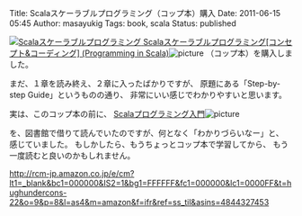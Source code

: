 Title: Scalaスケーラブルプログラミング（コップ本）購入
Date: 2011-06-15 05:45
Author: masayukig
Tags: book, scala
Status: published

[![Scalaスケーラブルプログラミング](http://farm3.static.flickr.com/2592/5833994866_b0a8f0e29f.jpg)
](http://www.flickr.com/photos/masayun/5833994866/ "Scalaスケーラブルプログラミング by masayukig, on Flickr")
[Scalaスケーラブルプログラミング\[コンセプト&コーディング\] (Programming
in
Scala)](http://www.amazon.co.jp/gp/product/4844327453/ref=as_li_ss_tl?ie=UTF8&tag=hughundercons-22&linkCode=as2&camp=247&creative=7399&creativeASIN=4844327453)![picture](http://www.assoc-amazon.jp/e/ir?t=&l=as2&o=9&a=4844327453)
（コップ本）を購入しました。

まだ、１章を読み終え、２章に入ったばかりですが、
原題にある「Step-by-step Guide」というものの通り、
非常にいい感じでわかりやすいと思います。

実は、このコップ本の前に、
[Scalaプログラミング入門](http://www.amazon.co.jp/gp/product/4822284239/ref=as_li_ss_tl?ie=UTF8&tag=hughundercons-22&linkCode=as2&camp=247&creative=7399&creativeASIN=4822284239)![picture](http://www.assoc-amazon.jp/e/ir?t=&l=as2&o=9&a=4822284239)

を、図書館で借りて読んでいたのですが、何となく「わかりづらいなー」と、
感じていました。
もしかしたら、もうちょっとコップ本で学習してから、
もう一度読むと良いのかもしれません。

<http://rcm-jp.amazon.co.jp/e/cm?lt1=_blank&bc1=000000&IS2=1&bg1=FFFFFF&fc1=000000&lc1=0000FF&t=hughundercons-22&o=9&p=8&l=as4&m=amazon&f=ifr&ref=ss_til&asins=4844327453>
